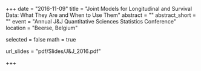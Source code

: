 +++
date = "2016-11-09"
title = "Joint Models for Longitudinal and Survival Data: What They Are and When to Use Them"
abstract = ""
abstract_short = ""
event = "Annual J&J Quantitative Sciences Statistics Conference"
location = "Beerse, Belgium"

selected = false
math = true

url_slides = "pdf/Slides/J&J_2016.pdf"

+++
